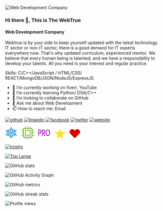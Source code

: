 ![Web Development Company](https://scontent.fdac138-1.fna.fbcdn.net/v/t39.30808-6/292540200_120236520719932_8884392437029423304_n.png?_nc_cat=101&ccb=1-7&_nc_sid=e3f864&_nc_eui2=AeFs6xaL3KJIca4kk4HfdVLaGGeAwuYL2fYYZ4DC5gvZ9nfgPqchX_C-IXLW6ZvPvjX3XD55BdTwcUPOTmWxoT4P&_nc_ohc=5ipLbsJx7GQAX_oZ_3t&tn=Dj-SP3wrBBokYh8G&_nc_ht=scontent.fdac138-1.fna&oh=00_AT8MG3QW96GYP55hVlsHIggr5_EjROKxSngC3h6Mrm_t3Q&oe=62D53F62)

### Hi there 👋, This is The WebTrue
#### Web Development Company

Webtrue is by your side to keep yourself 
updated with the latest technology.
IT sector or non-IT sector, 
there is a good demand for
IT experts everywhere now. 
That's why updated curriculum, 
experienced mentor. 
We believe that every human 
being is talented, and we have a 
responsibility to develop your talents. 
All you need is your interest and regular practice.


Skills: C/C++/JavaScript / HTML/CSS/ REACT/MongoDB/JSON/NodeJS/ExpressJS

- 🔭 I’m currently working on fiverr, YouTube 
- 🌱 I’m currently learning Python/ DSA/C++ 
- 👯 I’m looking to collaborate on GitHub 
- 💬 Ask me about Web Development 
- 📫 How to reach me: Email 


[<img src='https://cdn.jsdelivr.net/npm/simple-icons@3.0.1/icons/github.svg' alt='github' height='40'>](https://github.com/The-webtrue)  [<img src='https://cdn.jsdelivr.net/npm/simple-icons@3.0.1/icons/linkedin.svg' alt='linkedin' height='40'>](https://www.linkedin.com/in/https://www.linkedin.com/in/web-true-694328245//)  [<img src='https://cdn.jsdelivr.net/npm/simple-icons@3.0.1/icons/facebook.svg' alt='facebook' height='40'>](https://www.facebook.com/https://www.facebook.com/thewebtrue)  [<img src='https://cdn.jsdelivr.net/npm/simple-icons@3.0.1/icons/twitter.svg' alt='twitter' height='40'>](https://twitter.com/@WebTrue1)  [<img src='https://cdn.jsdelivr.net/npm/simple-icons@3.0.1/icons/icloud.svg' alt='website' height='40'>](www.thewebtrue.com)  

<a href='https://archiveprogram.github.com/'><img src='https://raw.githubusercontent.com/acervenky/animated-github-badges/master/assets/acbadge.gif' width='40' height='40'></a> <a href='https://docs.github.com/en/developers'><img src='https://raw.githubusercontent.com/acervenky/animated-github-badges/master/assets/devbadge.gif' width='40' height='40'></a> <a href='https://github.com/pricing'><img src='https://raw.githubusercontent.com/acervenky/animated-github-badges/master/assets/pro.gif' width='40' height='40'></a> <a href='https://stars.github.com/'><img src='https://raw.githubusercontent.com/acervenky/animated-github-badges/master/assets/starbadge.gif' width='35' height='35'></a> <a href='https://docs.github.com/en/github/supporting-the-open-source-community-with-github-sponsors'><img src='https://raw.githubusercontent.com/acervenky/animated-github-badges/master/assets/sponsorbadge.gif' width='35' height='35'></a> 

[![trophy](https://github-profile-trophy.vercel.app/?username=The-webtrue)](https://github.com/ryo-ma/github-profile-trophy)

[![Top Langs](https://github-readme-stats.vercel.app/api/top-langs/?username=The-webtrue)](https://github.com/anuraghazra/github-readme-stats)

![GitHub stats](https://github-readme-stats.vercel.app/api?username=The-webtrue&show_icons=true&count_private=true)  

![GitHub Activity Graph](https://activity-graph.herokuapp.com/graph?username=The-webtrue)  

![GitHub metrics](https://metrics.lecoq.io/The-webtrue)  

![GitHub streak stats](https://github-readme-streak-stats.herokuapp.com/?user=The-webtrue)  

![Profile views](https://gpvc.arturio.dev/The-webtrue)  
